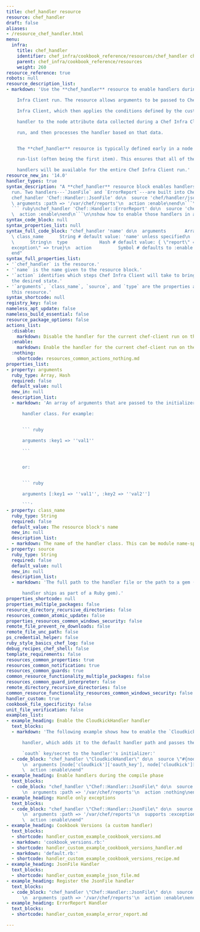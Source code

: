 ```yaml
---
title: chef_handler resource
resource: chef_handler
draft: false
aliases:
- /resource_chef_handler.html
menu:
  infra:
    title: chef_handler
    identifier: chef_infra/cookbook_reference/resources/chef_handler chef_handler
    parent: chef_infra/cookbook_reference/resources
    weight: 260
resource_reference: true
robots: null
resource_description_list:
- markdown: 'Use the **chef_handler** resource to enable handlers during a Chef

    Infra Client run. The resource allows arguments to be passed to Chef

    Infra Client, which then applies the conditions defined by the custom

    handler to the node attribute data collected during a Chef Infra Client

    run, and then processes the handler based on that data.


    The **chef_handler** resource is typically defined early in a node''s

    run-list (often being the first item). This ensures that all of the

    handlers will be available for the entire Chef Infra Client run.'
resource_new_in: '14.0'
handler_types: true
syntax_description: "A **chef_handler** resource block enables handlers during a chef-client\n\
  run. Two handlers---`JsonFile` and `ErrorReport`---are built into Chef:\n\n``` ruby\n\
  chef_handler 'Chef::Handler::JsonFile' do\n  source 'chef/handler/json_file'\n \
  \ arguments :path => '/var/chef/reports'\n  action :enable\nend\n```\n\nand:\n\n\
  ``` ruby\nchef_handler 'Chef::Handler::ErrorReport' do\n  source 'chef/handler/error_report'\n\
  \  action :enable\nend\n```\n\nshow how to enable those handlers in a recipe."
syntax_code_block: null
syntax_properties_list: null
syntax_full_code_block: "chef_handler 'name' do\n  arguments       Array, Hash\n \
  \ class_name      String # default value: 'name' unless specified\n  source    \
  \      String\n  type            Hash # default value: { \"report\" => true, \"\
  exception\" => true}\n  action          Symbol # defaults to :enable if not specified\n\
  end"
syntax_full_properties_list:
- '`chef_handler` is the resource.'
- '`name` is the name given to the resource block.'
- '`action` identifies which steps Chef Infra Client will take to bring the node into
  the desired state.'
- '`arguments`, `class_name`, `source`, and `type` are the properties available to
  this resource.'
syntax_shortcode: null
registry_key: false
nameless_apt_update: false
nameless_build_essential: false
resource_package_options: false
actions_list:
  :disable:
    markdown: Disable the handler for the current chef-client run on the current node.
  :enable:
    markdown: Enable the handler for the current chef-client run on the current node.
  :nothing:
    shortcode: resources_common_actions_nothing.md
properties_list:
- property: arguments
  ruby_type: Array, Hash
  required: false
  default_value: null
  new_in: null
  description_list:
  - markdown: 'An array of arguments that are passed to the initializer for the

      handler class. For example:


      ``` ruby

      arguments :key1 => ''val1''

      ```


      or:


      ``` ruby

      arguments [:key1 => ''val1'', :key2 => ''val2'']

      ```'
- property: class_name
  ruby_type: String
  required: false
  default_value: The resource block's name
  new_in: null
  description_list:
  - markdown: The name of the handler class. This can be module name-spaced.
- property: source
  ruby_type: String
  required: false
  default_value: null
  new_in: null
  description_list:
  - markdown: 'The full path to the handler file or the path to a gem (if the

      handler ships as part of a Ruby gem).'
properties_shortcode: null
properties_multiple_packages: false
resource_directory_recursive_directories: false
resources_common_atomic_update: false
properties_resources_common_windows_security: false
remote_file_prevent_re_downloads: false
remote_file_unc_path: false
ps_credential_helper: false
ruby_style_basics_chef_log: false
debug_recipes_chef_shell: false
template_requirements: false
resources_common_properties: true
resources_common_notification: true
resources_common_guards: true
common_resource_functionality_multiple_packages: false
resources_common_guard_interpreter: false
remote_directory_recursive_directories: false
common_resource_functionality_resources_common_windows_security: false
handler_custom: true
cookbook_file_specificity: false
unit_file_verification: false
examples_list:
- example_heading: Enable the CloudkickHandler handler
  text_blocks:
  - markdown: 'The following example shows how to enable the `CloudkickHandler`

      handler, which adds it to the default handler path and passes the

      `oauth` key/secret to the handler''s initializer:'
  - code_block: "chef_handler \"CloudkickHandler\" do\n  source \"#{node['chef_handler']['handler_path']}/cloudkick_handler.rb\"\
      \n  arguments [node['cloudkick']['oauth_key'], node['cloudkick']['oauth_secret']]\n\
      \  action :enable\nend"
- example_heading: Enable handlers during the compile phase
  text_blocks:
  - code_block: "chef_handler \"Chef::Handler::JsonFile\" do\n  source \"chef/handler/json_file\"\
      \n  arguments :path => '/var/chef/reports'\n  action :nothing\nend.run_action(:enable)"
- example_heading: Handle only exceptions
  text_blocks:
  - code_block: "chef_handler \"Chef::Handler::JsonFile\" do\n  source \"chef/handler/json_file\"\
      \n  arguments :path => '/var/chef/reports'\n  supports :exception => true\n\
      \  action :enable\nend"
- example_heading: Cookbook Versions (a custom handler)
  text_blocks:
  - shortcode: handler_custom_example_cookbook_versions.md
  - markdown: 'cookbook_versions.rb:'
  - shortcode: handler_custom_example_cookbook_versions_handler.md
  - markdown: 'default.rb:'
  - shortcode: handler_custom_example_cookbook_versions_recipe.md
- example_heading: JsonFile Handler
  text_blocks:
  - shortcode: handler_custom_example_json_file.md
- example_heading: Register the JsonFile handler
  text_blocks:
  - code_block: "chef_handler \"Chef::Handler::JsonFile\" do\n  source \"chef/handler/json_file\"\
      \n  arguments :path => '/var/chef/reports'\n  action :enable\nend"
- example_heading: ErrorReport Handler
  text_blocks:
  - shortcode: handler_custom_example_error_report.md

---
```

